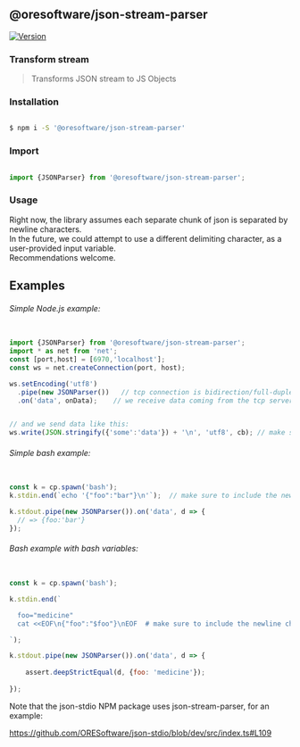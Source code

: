 
## @oresoftware/json-stream-parser

[![Version](https://img.shields.io/npm/v/@oresoftware/json-stream-parser.svg?colorB=green)](https://www.npmjs.com/package/@oresoftware/json-stream-parser)


### Transform stream

>
>  Transforms JSON stream to JS Objects
>

### Installation

```bash

$ npm i -S '@oresoftware/json-stream-parser'

```

### Import

```js

import {JSONParser} from '@oresoftware/json-stream-parser';

```

### Usage

Right now, the library assumes each separate chunk of json is separated by newline characters. <br>
In the future, we could attempt to use a different delimiting character, as a user-provided input variable. <br>
Recommendations welcome.


## Examples

###### Simple Node.js example:


```typescript

import {JSONParser} from '@oresoftware/json-stream-parser';
import * as net from 'net';
const [port,host] = [6970,'localhost'];
const ws = net.createConnection(port, host);

ws.setEncoding('utf8')
  .pipe(new JSONParser())   // tcp connection is bidirection/full-duplex .. we send JSON strings each way
  .on('data', onData);    // we receive data coming from the tcp server here


// and we send data like this:
ws.write(JSON.stringify({'some':'data'}) + '\n', 'utf8', cb); // make sure to include the newline char when you write

```

###### Simple bash example:

```js

const k = cp.spawn('bash');
k.stdin.end(`echo '{"foo":"bar"}\n'`);  // make sure to include the newline char when you write

k.stdout.pipe(new JSONParser()).on('data', d => {
  // => {foo:'bar'}
});

```

###### Bash example with bash variables:

```js

const k = cp.spawn('bash');

k.stdin.end(`

  foo="medicine"
  cat <<EOF\n{"foo":"$foo"}\nEOF  # make sure to include the newline char when you write

`);

k.stdout.pipe(new JSONParser()).on('data', d => {
  
    assert.deepStrictEqual(d, {foo: 'medicine'});
  
});


```

Note that the json-stdio NPM package uses json-stream-parser, for an example:

https://github.com/ORESoftware/json-stdio/blob/dev/src/index.ts#L109
